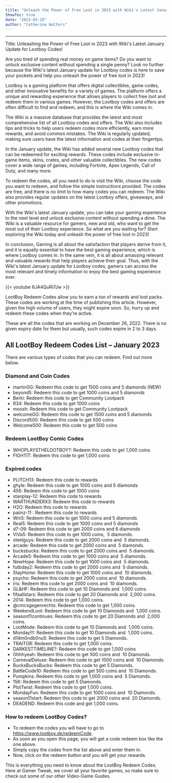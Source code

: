 ```yaml
---
title: "Unleash the Power of Free Loot in 2023 with Wiki's Latest January Update for Lootboy Codes!"
ShowToc: true 
date: "2023-03-28"
author: "Catherine Walters"
---
```

*****
Title: Unleashing the Power of Free Loot in 2023 with Wiki's Latest January Update for Lootboy Codes!

Are you tired of spending real money on game items? Do you want to unlock exclusive content without spending a single penny? Look no further because the Wiki's latest January update for Lootboy codes is here to save your pockets and help you unleash the power of free loot in 2023!

Lootboy is a gaming platform that offers digital collectibles, game codes, and other innovative benefits for a variety of games. The platform offers a unique and rewarding experience that allows players to collect free loot and redeem them in various games. However, the Lootboy codes and offers are often difficult to find and redeem, and this is where the Wiki comes in.

The Wiki is a massive database that provides the latest and most comprehensive list of all Lootboy codes and offers. The Wiki also includes tips and tricks to help users redeem codes more efficiently, earn more rewards, and avoid common mistakes. The Wiki is regularly updated, making sure users have the latest information and codes at their fingertips.

In the January update, the Wiki has added several new Lootboy codes that can be redeemed for exciting rewards. These codes include exclusive in-game items, skins, crates, and other valuable collectibles. The new codes cover a wide range of games, including Fortnite, Apex Legends, Call of Duty, and many more.

To redeem the codes, all you need to do is visit the Wiki, choose the code you want to redeem, and follow the simple instructions provided. The codes are free, and there is no limit to how many codes you can redeem. The Wiki also provides regular updates on the latest Lootboy offers, giveaways, and other promotions.

With the Wiki's latest January update, you can take your gaming experience to the next level and unlock exclusive content without spending a dime. The Wiki is a valuable resource for gamers, new and old, who want to get the most out of their Lootboy experience. So what are you waiting for? Start exploring the Wiki today and unleash the power of free loot in 2023! 

In conclusion, Gaming is all about the satisfaction that players derive from it, and it is equally essential to have the best gaming experience, which is where Lootboy comes in. In the same vein, it is all about amassing relevant and valuable rewards that help players achieve their goal. Thus, with the Wiki's latest January update for Lootboy codes, gamers can access the most relevant and timely information to enjoy the best gaming experience ever.

{{< youtube 6JA4QuRi7Jw >}} 



LootBoy Redeem Codes allow you to earn a ton of rewards and loot packs. These codes are working at the time of publishing this article. However, given the high volume of users, they might expire soon. So, hurry up and redeem these codes when they’re active.
 
These are all the codes that are working on December 26, 2022. There is no given expiry date for them but usually, such codes expire in 2 to 3 days.
 
## All LootBoy Redeem Codes List – January 2023
 
There are various types of codes that you can redeem. Find out more below.
 
### Diamond and Coin Codes
 
- martinGG: Redeem this code to get 1500 coins and 5 diamonds (NEW)
 - beyond5: Redeem this code to get 1000 coins and 5 diamonds
 - Berki: Redeem this code to get Community Lootpack
 - R34: Redeem this code to get 1000 coins
 - moosh: Redeem this code to get Community Lootpack
 - welcomeGG: Redeem this code to get 1500 coins and 5 diamonds
 - Discord500: Redeem this code to get 500 coins
 - Welcome500: Redeem this code to get 500 coins

 
### Redeem LootBoy Comic Codes
 
- WHOPLAYSTHELOOTBOY?: Redeem this code to get 1,000 coins
 - FIGHTIT: Redeem this code to get 1,000 coins

 
### Expired codes
 
- PLITCH13: Redeem this code to rewards
 - ghyle: Redeem this code to get 1000 coins and 5 diamonds
 - 456: Redeem this code to get 1000 coins
 - stanplay-12: Redeem this code to rewards
 - WARTHUNDERX3: Redeem this code to rewards
 - H2O: Redeem this code to rewards
 - paiinz-11 : Redeem this code to rewards
 - Win5: Redeem this code to get 1000 coins and 5 diamonds
 - Real5: Redeem this code to get 1000 coins and 5 diamonds
 - d7-09: Redeem this code to get 2000 coins and 6 diamonds
 - ViVa5: Redeem this code to get 1000 coins,  5 diamonds.
 - steelguys: Redeem this code to get 2000 coins and  5 diamonds.
 - arcade: Redeem this code to get 2000 coins and  5 diamonds.
 - bucksbucks: Redeem this code to get 2000 coins and  5 diamonds.
 - Arcade5: Redeem this code to get 1000 coins and  5 diamonds.
 - NewHope: Redeem this code to get 1000 coins and  5 diamonds.
 - futbday2: Redeem this code to get 2000 coins and  5 diamonds.
 - StayHome: Redeem this code to get 1000 coins and  10 diamonds.
 - psycho: Redeem this code to get 2000 coins and  10 diamonds.
 - iris: Redeem this code to get 2000 coins and  10 diamonds.
 - GL&HF: Redeem this code to get 10 Diamonds and  1,000 coins.
 - fifaallstars: Redeem this code to get 20 Diamonds and  2,000 coins.
 - 2014: Redeem this code to get 1,000 coins.
 - @cmcsgegenrechts: Redeem this code to get 1,000 coins.
 - WeekendLoot: Redeem this code to get 10 Diamonds and  1,000 coins.
 - season11continues: Redeem this code to get 20 Diamonds and  2,000 coins.
 - LootMode: Redeem this code to get 10 Diamonds and  1,000 coins.
 - Monday!!!: Redeem this code to get 10 Diamonds and  1,000 coins.
 - d14m0ndb0nu5: Redeem this code to get 5 Diamonds.
 - TRAITOR: Redeem this code to get 1,000 coins.
 - DARKESTTIMELINE?: Redeem this code to get 1,000 coins
 - Ohhhyeah: Redeem this code to get 500 coins and  10 Diamonds.
 - CarnevalDeluxe: Redeem this code to get 1000 coins and  10 Diamonds.
 - BucksBucksBucks: Redeem this code to get 5 Diamonds.
 - BattleCode10: Redeem this code to get 500 coins and  10 Diamonds.
 - Pumpkins: Redeem this code to get 1,000 coins and  5 Diamonds.
 - 15K: Redeem this code to get 5 Diamonds.
 - PlotTwist: Redeem this code to get 1,000 coins.
 - MondayFun: Redeem this code to get 1000 coins and  10 Diamonds.
 - season11start: Redeem this code to get 2000 coins and  20 Diamonds.
 - DEADEND: Redeem this code and get 1,000 coins.

 
### How to redeem LootBoy Codes?
 

 
- To redeem the codes you will have to go to https://www.lootboy.de/redeemCode.
 - As soon as you open this page, you will get a code redeem box like the one above.
 - Simply copy the codes from the list above and enter them in.
 - Now, click on the redeem button and you will get your rewards.

 
This is everything you need to know about the LootBoy Redeem Codes. Here at Gamer Tweak, we cover all your favorite games, so make sure to check out some of our other Video-Game Guides.



